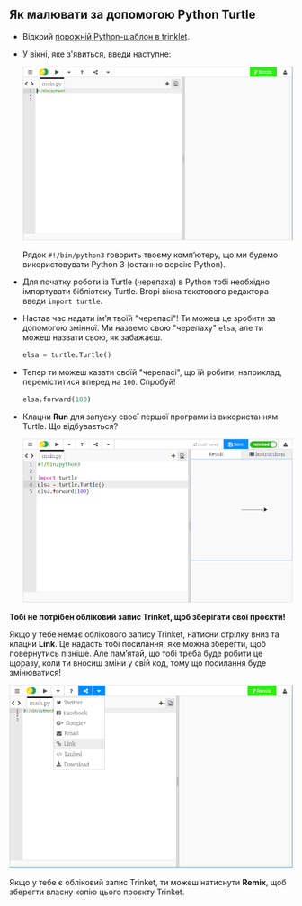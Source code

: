 ## Як малювати за допомогою Python Turtle

+ Відкрий [порожній Python-шаблон в trinklet](http://jumpto.cc/python-new).

+ У вікні, яке з'явиться, введи наступне:
    
    ![знімок екрана](images/trinket.PNG)
    
    Рядок `#!/bin/python3` говорить твоєму комп’ютеру, що ми будемо використовувати Python 3 (останню версію Python).

+ Для початку роботи із Turtle (черепаха) в Python тобі необхідно імпортувати бібліотеку Turtle. Вгорі вікна текстового редактора введи `import turtle`.

+ Настав час надати ім’я твоїй "черепасі"! Ти можеш це зробити за допомогою змінної. Ми назвемо свою "черепаху" `elsa`, але ти можеш назвати свою, як забажаєш.
    
    ```python
    elsa = turtle.Turtle()
    ```

+ Тепер ти можеш казати своїй "черепасі", що їй робити, наприклад, переміститися вперед на `100`. Спробуй!
    
    ```python
    elsa.forward(100)
    ```

+ Клацни **Run** для запуску своєї першої програми із використанням Turtle. Що відбувається?
    
    ![](images/import-turtle.png)

**Тобі не потрібен обліковий запис Trinket, щоб зберігати свої проєкти!**

Якщо у тебе немає облікового запису Trinket, натисни стрілку вниз та клацни **Link**. Це надасть тобі посилання, яке можна зберегти, щоб повернутись пізніше. Але пам’ятай, що тобі треба буде робити це щоразу, коли ти вносиш зміни у свій код, тому що посилання буде змінюватися!

![знімок екрана](images/trinket-link.PNG)

Якщо у тебе є обліковий запис Trinket, ти можеш натиснути **Remix**, щоб зберегти власну копію цього проєкту Trinket.